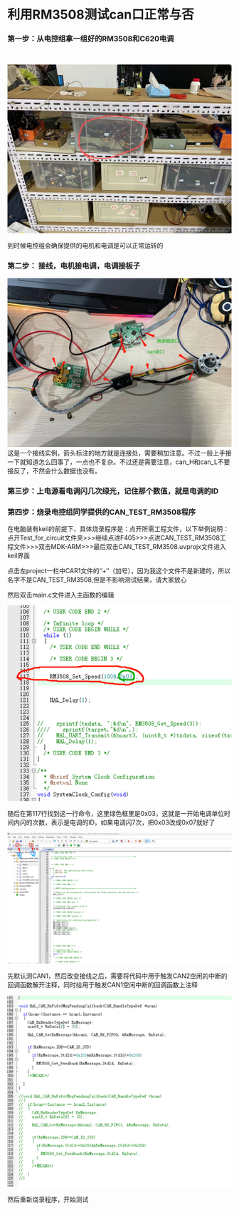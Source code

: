 # 利用RM3508测试can口正常与否

### 第一步：从电控组拿一组好的RM3508和C620电调

​					

![](pic_for_md\1.jpg)

到时候电控组会确保提供的电机和电调是可以正常运转的

### 第二步： 接线，电机接电调，电调接板子

![](pic_for_md\2.png)这是一个接线实例，箭头标注的地方就是连接处，需要稍加注意。不过一般上手接一下就知道怎么回事了，一点也不复杂。不过还是需要注意，can_H和can_L不要接反了，不然会什么数据也没有。

### 第三步：上电源看电调闪几次绿光，记住那个数值，就是电调的ID

### 第四步：烧录电控组同学提供的CAN_TEST_RM3508程序

在电脑装有keil的前提下，具体烧录程序是：点开所需工程文件，以下举例说明：点开Test_for_circuit文件夹>>>继续点进F405>>>点进CAN_TEST_RM3508工程文件>>>双击MDK-ARM>>>最后双击CAN_TEST_RM3508.uvprojx文件进入keil界面

点击左project一栏中CAR1文件的‘’+‘’（加号），因为我这个文件不是新建的，所以名字不是CAN_TEST_RM3508,但是不影响测试结果，请大家放心

然后双击main.c文件进入主函数的编辑

![](pic_for_md\3.png)



随后在第117行找到这一行命令，这里绿色框里是0x03，这就是一开始电调单位时间内闪的次数，表示是电调的ID，如果电调闪7次，把0x03改成0x07就好了

![](pic_for_md\4.png)

先默认测CAN1，然后改变接线之后，需要将代码中用于触发CAN2空闲的中断的回调函数解开注释，同时给用于触发CAN1空闲中断的回调函数上注释

<img src="pic_for_md\5.png" style="zoom:50%;" />

然后重新烧录程序，开始测试

